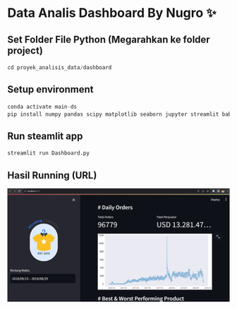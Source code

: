 # Data Analis Dashboard By Nugro ✨

## Set Folder File Python (Megarahkan ke folder project)


```python
cd proyek_analisis_data/dashboard
```

## Setup environment


```python
conda activate main-ds
pip install numpy pandas scipy matplotlib seaborn jupyter streamlit babel
```

## Run steamlit app


```python
streamlit run Dashboard.py
```

## Hasil Running (URL)

![dashboard.jpg](/dashboard/dashboard.jpg "Gb Dashboard")
